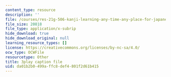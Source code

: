 ```yaml
---
content_type: resource
description: ''
file: /courses/res-21g-506-kanji-learning-any-time-any-place-for-japanese-vi-spring-2021/da01b2b0499affc8def4801f2d61b415_M7oHikLia0I.srt
file_size: 20818
file_type: application/x-subrip
hide_download: true
hide_download_original: null
learning_resource_types: []
license: https://creativecommons.org/licenses/by-nc-sa/4.0/
ocw_type: OCWFile
resourcetype: Other
title: 3play caption file
uid: da01b2b0-499a-ffc8-def4-801f2d61b415
---
```

